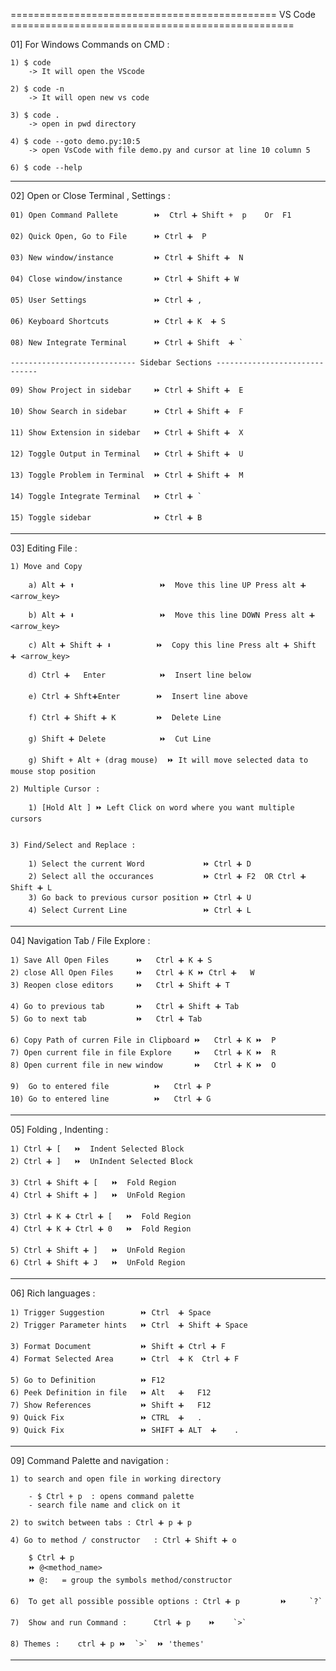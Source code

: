 ============================================== VS Code =================================================

01] For Windows Commands on CMD :

	1) $ code 
		-> It will open the VScode 

	2) $ code -n 
		-> It will open new vs code 

	3) $ code . 
		-> open in pwd directory 	

	4) $ code --goto demo.py:10:5
		-> open VsCode with file demo.py and cursor at line 10 column 5 		

	6) $ code --help 	
________________________________________________________________________________________________________

02] Open or Close Terminal , Settings : 
	
	01) Open Command Pallete   		⏩  Ctrl ➕ Shift +  p    Or  F1 
	
	02) Quick Open, Go to File 		⏩ Ctrl ➕  P
	
	03) New window/instance    		⏩ Ctrl ➕ Shift ➕  N 

	04) Close window/instance  		⏩ Ctrl ➕ Shift ➕ W
	
	05) User Settings  		  		⏩ Ctrl ➕ ,
	
	06) Keyboard Shortcuts     		⏩ Ctrl ➕ K  ➕ S
	
	08) New Integrate Terminal 		⏩ Ctrl ➕ Shift  ➕ `
	
	---------------------------- Sidebar Sections ------------------------------

	09) Show Project in sidebar 	⏩ Ctrl ➕ Shift ➕  E 
	
	10) Show Search in sidebar		⏩ Ctrl ➕ Shift ➕  F
	
	11) Show Extension in sidebar   ⏩ Ctrl ➕ Shift ➕  X
	
	12) Toggle Output in Terminal   ⏩ Ctrl ➕ Shift ➕  U
	
	13) Toggle Problem in Terminal  ⏩ Ctrl ➕ Shift ➕  M
	
	14) Toggle Integrate Terminal 	⏩ Ctrl ➕ `
	
	15) Toggle sidebar 			  	⏩ Ctrl ➕ B
________________________________________________________________________________________________________

03]	Editing File :

	1) Move and Copy 
		
		a) Alt ➕ ⬆                   ⏩  Move this line UP Press alt ➕ <arrow_key> 
		
		b) Alt ➕ ⬇                   ⏩  Move this line DOWN Press alt ➕ <arrow_key> 
		
		c) Alt ➕ Shift ➕ ⬇          ⏩  Copy this line Press alt ➕ Shift ➕ <arrow_key> 
		
	 	d) Ctrl ➕ 	Enter 	         ⏩  Insert line below
	 	
	 	e) Ctrl ➕ Shft➕Enter        ⏩  Insert line above

		f) Ctrl ➕ Shift ➕ K         ⏩  Delete Line 
		
		g) Shift ➕ Delete  	         ⏩  Cut Line
		
		g) Shift + Alt + (drag mouse)  ⏩ It will move selected data to mouse stop position 

	2) Multiple Cursor : 

	    1) [Hold Alt ] ⏩ Left Click on word where you want multiple cursors
	
	
	3) Find/Select and Replace : 
	
	    1) Select the current Word   		   ⏩ Ctrl ➕ D 
	    2) Select all the occurances 		   ⏩ Ctrl ➕ F2  OR Ctrl ➕ Shift ➕ L   
	    3) Go back to previous cursor position ⏩ Ctrl ➕ U				  
		4) Select Current Line        		   ⏩ Ctrl ➕ L
________________________________________________________________________________________________________

04] Navigation Tab / File Explore : 
	
	1) Save All Open Files 		⏩   Ctrl ➕ K ➕ S  
	2) close All Open Files 	⏩   Ctrl ➕ K ⏩ Ctrl ➕ 	W  
	3) Reopen close editors 	⏩  	Ctrl ➕ Shift ➕ T
	
	4) Go to previous tab 		⏩  	Ctrl ➕ Shift ➕ Tab
	5) Go to next tab 			⏩  	Ctrl ➕ Tab
	
	6) Copy Path of curren File in Clipboard ⏩   Ctrl ➕ K ⏩  P 
	7) Open current file in file Explore	 ⏩   Ctrl ➕ K ⏩  R 
	8) Open current file in new window 		 ⏩   Ctrl ➕ K ⏩  O 
	
	9)  Go to entered file 			⏩  	Ctrl ➕ P
	10) Go to entered line 			⏩  	Ctrl ➕ G
________________________________________________________________________________________________________

05] Folding , Indenting :
	
	1) Ctrl ➕ [   ⏩  Indent Selected Block
	2) Ctrl ➕ ]   ⏩  UnIndent Selected Block

	3) Ctrl ➕ Shift ➕ [   ⏩  Fold Region
	4) Ctrl ➕ Shift ➕ ]   ⏩  UnFold Region

	3) Ctrl ➕ K ➕ Ctrl ➕ [   ⏩  Fold Region
	4) Ctrl ➕ K ➕ Ctrl ➕ 0   ⏩  Fold Region
	
	5) Ctrl ➕ Shift ➕ ]   ⏩  UnFold Region
	6) Ctrl ➕ Shift ➕ J   ⏩  UnFold Region
________________________________________________________________________________________________________

06] Rich languages : 
	
	1) Trigger Suggestion		 ⏩ Ctrl  ➕ Space
	2) Trigger Parameter hints	 ⏩ Ctrl  ➕ Shift ➕ Space
	
	3) Format Document			 ⏩ Shift ➕ Ctrl ➕ F
	4) Format Selected Area		 ⏩ Ctrl  ➕ K  Ctrl ➕ F
	
	5) Go to Definition 		 ⏩ F12
	6) Peek Definition in file	 ⏩ Alt 	 ➕	 F12
	7) Show References 			 ⏩ Shift ➕	 F12	
	9) Quick Fix 				 ⏩ CTRL  ➕	 .
	9) Quick Fix 				 ⏩ SHIFT ➕ ALT  ➕	 .
	
________________________________________________________________________________________________________

09] Command Palette and navigation :

	1) to search and open file in working directory
		
		- $ Ctrl + p  : opens command palette 
		- search file name and click on it 

	2) to switch between tabs : Ctrl ➕ p ➕ p

	4) Go to method / constructor   : Ctrl ➕ Shift ➕ o
		
		$ Ctrl ➕ p
		⏩ @<method_name>
		⏩ @:   = group the symbols method/constructor			   
	
	6) 	To get all possible possible options : Ctrl ➕ p  		⏩     `?`
	
	7)	Show and run Command :      Ctrl ➕ p  	⏩    `>`

	8) Themes :    ctrl ➕ p ⏩  `>`  ⏩ 'themes'		
________________________________________________________________________________________________________

